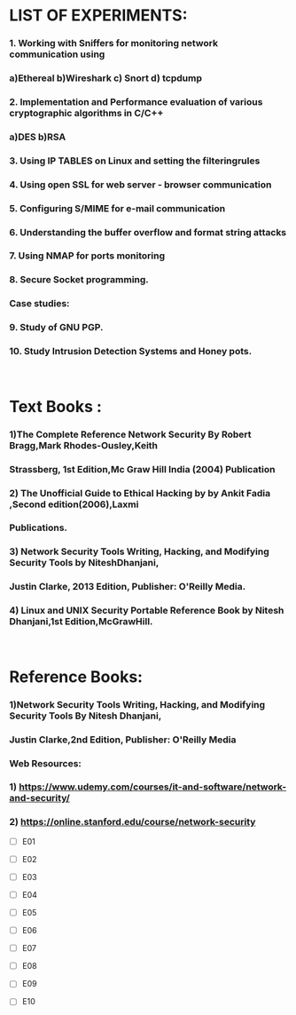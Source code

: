 # LIST OF EXPERIMENTS:

###  1. Working with Sniffers for monitoring network communication using
### a)Ethereal b)Wireshark c) Snort d) tcpdump
### 2. Implementation and Performance evaluation of various cryptographic algorithms in C/C++
### a)DES b)RSA
### 3. Using IP TABLES on Linux and setting the filteringrules
### 4. Using open SSL for web server - browser communication
### 5. Configuring S/MIME for e-mail communication 
### 6. Understanding the buffer overflow and format string attacks
### 7. Using NMAP for ports monitoring
### 8. Secure Socket programming.
### Case studies:
### 9. Study of GNU PGP.
### 10. Study Intrusion Detection Systems and Honey pots.

<br/>

# Text Books :
### 1)The Complete Reference Network Security By Robert Bragg,Mark Rhodes-Ousley,Keith
### Strassberg, 1st Edition,Mc Graw Hill India (2004) Publication
### 2) The Unofficial Guide to Ethical Hacking by by Ankit Fadia ,Second edition(2006),Laxmi
### Publications.
### 3) Network Security Tools Writing, Hacking, and Modifying Security Tools by NiteshDhanjani,
### Justin Clarke, 2013 Edition, Publisher: O'Reilly Media.
### 4) Linux and UNIX Security Portable Reference Book by Nitesh Dhanjani,1st Edition,McGrawHill.

<br/>

# Reference Books:
### 1)Network Security Tools Writing, Hacking, and Modifying Security Tools By Nitesh Dhanjani,
### Justin Clarke,2nd Edition, Publisher: O'Reilly Media
### Web Resources:
### 1) https://www.udemy.com/courses/it-and-software/network-and-security/
### 2) https://online.stanford.edu/course/network-security

- [ ] E01
- [ ] E02
- [ ] E03
- [ ] E04
- [ ] E05
- [ ] E06
- [ ] E07
- [ ] E08
- [ ] E09
- [ ] E10



